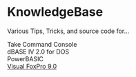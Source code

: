 # KnowledgeBase
Various Tips, Tricks, and source code for...

Take Command Console<br>
dBASE IV 2.0 for DOS<br>
PowerBASIC<br>
[Visual FoxPro 9.0][1]

  [1]: Visual%20FoxPro/README.MD
